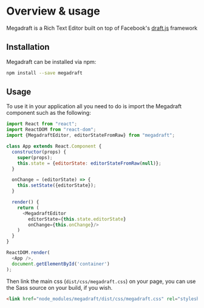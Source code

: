 # Overview & usage

Megadraft is a Rich Text Editor built on top of Facebook's
[draft.js](https://facebook.github.io/draft-js/) framework

## Installation

Megadraft can be installed via npm:

```sh
npm install --save megadraft
```

## Usage

To use it in your application all you need to do is import the Megadraft
component such as the following:

```js
import React from "react";
import ReactDOM from "react-dom";
import {MegadraftEditor, editorStateFromRaw} from "megadraft";

class App extends React.Component {
  constructor(props) {
    super(props);
    this.state = {editorState: editorStateFromRaw(null)};
  }

  onChange = (editorState) => {
    this.setState({editorState});
  }

  render() {
    return (
      <MegadraftEditor
        editorState={this.state.editorState}
        onChange={this.onChange}/>
    )
  }
}

ReactDOM.render(
  <App />,
  document.getElementById('container')
);
```

Then link the main css (`dist/css/megadraft.css`) on your page, you can use the
Sass source on your build, if you wish.

```html
<link href="node_modules/megadraft/dist/css/megadraft.css" rel="stylesheet">
```
